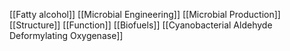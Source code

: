 [[Fatty alcohol]]
[[Microbial Engineering]]
[[Microbial Production]]
[[Structure]]
[[Function]]
[[Biofuels]]
[[Cyanobacterial Aldehyde Deformylating Oxygenase]]
